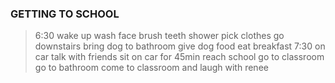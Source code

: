 ### GETTING TO SCHOOL
> 6:30 wake up
> wash face
> brush teeth
> shower
> pick clothes
> go downstairs
> bring dog to bathroom
> give dog food
> eat breakfast 
> 7:30 on car
> talk with friends 
> sit on car for 45min
> reach school
> go to classroom
> go to bathroom
> come to classroom and laugh with renee
